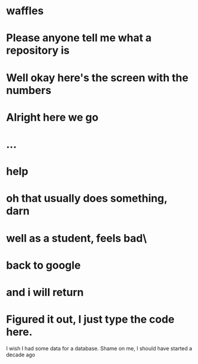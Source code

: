 # waffles
# Please anyone tell me what a repository is
# Well okay here's the screen with the numbers
# Alright here we go
# ...
# help
# oh that usually does something, darn
# well as a student, feels bad\
# back to google
# and i will return
# Figured it out, I just type the code here.
I wish I had some data for a database.
Shame on me, I should have started a decade ago
